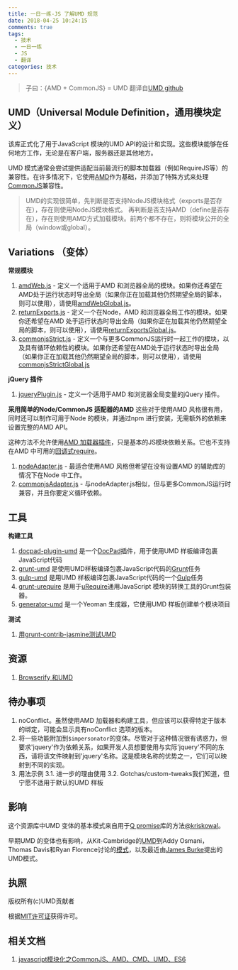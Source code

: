 ```yaml
---
title: 一日一练-JS 了解UMD 规范
date: 2018-04-25 10:24:15
comments: true
tags:
  - 技术
  - 一日一练
  - JS
  - 翻译
categories: 技术
---
```


> 子曰：{AMD + CommonJS} = UMD
> 翻译自[UMD github](https://github.com/umdjs/umd)

## UMD（Universal Module Definition，通用模块定义）
该库正式化了用于JavaScript 模块的UMD API的设计和实现。这些模块能够在任何地方工作，无论是在客户端，服务器还是其他地方。

UMD 模式通常会尝试提供适配当前最流行的脚本加载器（例如RequireJS等）的兼容性。在许多情况下，它使用[AMD](https://github.com/amdjs/amdjs-api/wiki/AMD)作为基础，并添加了特殊方式来处理[CommonJS](http://wiki.commonjs.org/wiki/CommonJS)兼容性。
> UMD的实现很简单，先判断是否支持NodeJS模块格式（exports是否存在），存在则使用NodeJS模块格式。
> 再判断是否支持AMD（define是否存在），存在则使用AMD方式加载模块。前两个都不存在，则将模块公开的全局（window或global）。

<!--more-->

## Variations （变体）
**常规模块**
1. [amdWeb.js](https://github.com/umdjs/umd/blob/master/templates/amdWeb.js) - 定义一个适用于AMD 和浏览器全局的模块。如果你还希望在AMD处于运行状态时导出全局（如果你正在加载其他仍然期望全局的脚本，则可以使用），请使用[amdWebGlobal.js](https://github.com/umdjs/umd/blob/master/templates/amdWebGlobal.js)。
2. [returnExports.js](https://github.com/umdjs/umd/blob/master/templates/returnExports.js) - 定义一个在Node，AMD 和浏览器全局工作的模块。如果你还希望在AMD 处于运行状态时导出全局（如果你正在加载其他仍然期望全局的脚本，则可以使用），请使用[returnExportsGlobal.js](https://github.com/umdjs/umd/blob/master/templates/returnExportsGlobal.js)。
3. [commonjsStrict.js](https://github.com/umdjs/umd/blob/master/templates/commonjsStrict.js) - 定义一个与更多CommonJS运行时一起工作的模块，以及具有循环依赖性的模块。如果你还希望在AMD处于运行状态时导出全局（如果你正在加载其他仍然期望全局的脚本，则可以使用），请使用[commonjsStrictGlobal.js](https://github.com/umdjs/umd/blob/master/templates/commonjsStrictGlobal.js)

**jQuery 插件**
1. [jqueryPlugin.js](https://github.com/umdjs/umd/blob/master/templates/jqueryPlugin.js) - 定义一个适用于AMD 和浏览器全局变量的jQuery 插件。

**采用简单的Node/CommonJS 适配器的AMD**
这些对于使用AMD 风格很有用，同时还可以制作可用于Node 的模块，并通过npm 进行安装，无需额外的依赖来设置完整的AMD API。

这种方法不允许使用[AMD 加载器插件](https://github.com/amdjs/amdjs-api/wiki/Loader-Plugins)，只是基本的JS模块依赖关系。它也不支持在AMD 中可用的[回调式require](https://github.com/amdjs/amdjs-api/wiki/require)。

1. [nodeAdapter.js](https://github.com/umdjs/umd/blob/master/templates/nodeAdapter.js) - 最适合使用AMD 风格但希望在没有设置AMD 的辅助库的情况下在Node 中工作。
2. [commonjsAdapter.js](https://github.com/umdjs/umd/blob/master/templates/commonjsAdapter.js) - 与nodeAdapter.js相似，但与更多CommonJS运行时兼容，并且你要定义循环依赖。

## 工具
**构建工具**
1. [docpad-plugin-umd](https://github.com/docpad/docpad-plugin-umd) 是一个[DocPad](http://docpad.org/)插件，用于使用UMD 样板编译包裹JavaScript代码
2. [grunt-umd](https://github.com/alexlawrence/grunt-umd) 是使用UMD样板编译包裹JavaScript代码的[Grunt](http://gruntjs.com/)任务
3. [gulp-umd](https://github.com/eduardolundgren/gulp-umd) 是用UMD 样板编译包裹JavaScript代码的一个[Gulp](http://gulpjs.com/)任务
4. [grunt-urequire](https://github.com/aearly/grunt-urequire) 是用于[uRequire](https://github.com/anodynos/uRequire)通用JavaScript 模块的转换工具的Grunt包装器。
5. [generator-umd](https://github.com/ruyadorno/generator-umd) 是一个Yeoman 生成器，它使用UMD 样板创建单个模块项目

**测试**
1. [用grunt-contrib-jasmine测试UMD](http://stackoverflow.com/questions/16940548/grunt-test-for-umd)

## 资源
1. [Browserify 和UMD](http://dontkry.com/posts/code/browserify-and-the-universal-module-definition.html)

## 待办事项
1. noConflict。虽然使用AMD 加载器和构建工具，但应该可以获得特定于版本的绑定，可能会显示具有noConflict 选项的版本。
2. 将一些功能附加到`$impersonator`的变体。尽管对于这种情况很有诱惑力，但要求'jquery'作为依赖关系，如果开发人员想要使用与实际'jquery'不同的东西，请将该文件映射到'jquery'名称。这是模块名称的优势之一，它们可以映射到不同的实现。
3. 用法示例
  3.1. 进一步的理由使用
  3.2. Gotchas/custom-tweaks我们知道，但宁愿不适用于默认的UMD 样板

## 影响
这个资源库中UMD 变体的基本模式来自用于[Q promise](https://github.com/kriskowal/q)库的方法[@kriskowal](https://github.com/kriskowal)。

早期UMD 的变体也有影响，从Kit-Cambridge的[UMD](https://gist.github.com/1251221)到Addy Osmani，Thomas Davis和Ryan Florence讨论的[模式](https://github.com/addyosmani/jquery-plugin-patterns/issues/1)，以及最近由[James Burke](https://gist.github.com/1262861)提出的UMD模式。

## 执照
版权所有(c)UMD贡献者

根据[MIT许可证](https://github.com/umdjs/umd/blob/master/LICENSE.md)获得许可。

## 相关文档
1. [javascript模块化之CommonJS、AMD、CMD、UMD、ES6](https://blog.csdn.net/Real_Bird/article/details/54869066)
